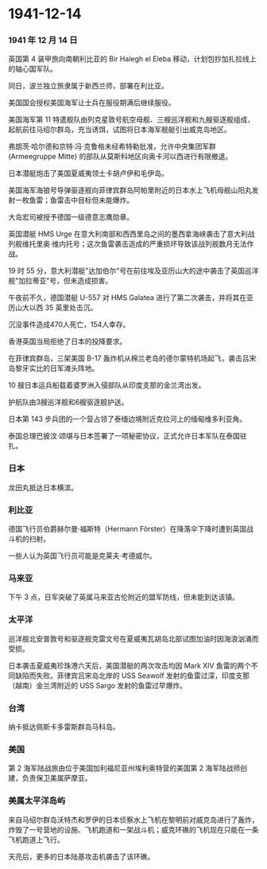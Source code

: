 # 1941-12-14

### 1941 年 12 月 14 日

英国第 4 装甲旅向南朝利比亚的 Bir Halegh el Eleba
移动，计划包抄加扎拉线上的轴心国军队。

同日，波兰独立旅隶属于新西兰师，部署在利比亚。

美国国会授权美国海军让士兵在服役期满后继续服役。

美国海军第 11
特遣舰队由列克星敦号航空母舰、三艘巡洋舰和九艘驱逐舰组成，起航前往马绍尔群岛，充当诱饵，试图将日本海军舰艇引出威克岛地区。

弗朗茨·哈尔德和京特·冯·克鲁格未经希特勒批准，允许中央集团军群
(Armeegruppe Mitte) 的部队从莫斯科地区向奥卡河以西进行有限撤退。

日本潜艇炮击了美国夏威夷领土卡胡卢伊和毛伊岛。

美国海军海狼号导弹驱逐舰向菲律宾群岛阿帕里附近的日本水上飞机母舰山阳丸发射一枚鱼雷；鱼雷击中目标但未能爆炸。

大岛宏司被授予德国一级德意志鹰勋章。

英国潜艇 HMS Urge
在意大利南部和西西里岛之间的墨西拿海峡袭击了意大利战列舰维托里奥·维内托号；这次鱼雷袭击造成的严重损坏导致该战列舰数月无法作战。

19 时 55
分，意大利潜艇"达加伯尔"号在前往埃及亚历山大的途中袭击了英国巡洋舰"加拉蒂亚"号，但未造成损害。

午夜前不久，德国潜艇 U-557 对 HMS Galatea
进行了第二次袭击，并将其在亚历山大以西 35 英里处击沉。

沉没事件造成470人死亡，154人幸存。

香港英国当局拒绝了日本的投降要求。

在菲律宾群岛，三架美国 B-17
轰炸机从棉兰老岛的德尔蒙特机场起飞，袭击吕宋岛黎牙实比的日军滩头阵地。

10 艘日本运兵船载着婆罗洲入侵部队从印度支那的金兰湾出发。

护航队由3艘巡洋舰和6艘驱逐舰护送。

日本第 143 步兵团的一个营占领了泰缅边境附近克拉河上的缅甸维多利亚角。

泰国总理巴披汶·颂堪与日本签署了一项秘密协议，正式允许日本军队在泰国驻扎。

### 日本

龙田丸抵达日本横滨。

### 利比亚

德国飞行员伯爵赫尔曼·福斯特（Hermann
Förster）在降落伞下降时遭到英国战斗机的扫射。

一些人认为英国飞行员可能是克莱夫·考德威尔。

### 马来亚

下午 3 点，日军突破了英属马来亚古伦附近的盟军防线，但未能到达该镇。

### 太平洋

巡洋舰北安普敦号和驱逐舰克雷文号在夏威夷瓦胡岛北部试图加油时因海浪汹涌而受损。

日本袭击夏威夷珍珠港六天后，美国潜艇的两次攻击均因 Mark XIV
鱼雷的两个不同缺陷而失败。菲律宾吕宋岛北岸的 USS Seawolf
发射的鱼雷过深，印度支那（越南）金兰湾附近的 USS Sargo
发射的鱼雷过早爆炸。

### 台湾

纳卡抵达佩斯卡多雷斯群岛马科岛。

### 美国

第 2 海军陆战旅由位于美国加利福尼亚州埃利奥特营的美国第 2
海军陆战师创建，负责保卫美属萨摩亚。

### 美属太平洋岛屿

来自马绍尔群岛沃特杰和罗伊的日本侦察水上飞机在黎明前对威克岛进行了轰炸，炸毁了一号营地的设施、飞机跑道和一架战斗机；威克环礁的飞机现在只能在一条飞机跑道上飞行。

天亮后，更多的日本陆基攻击机袭击了该环礁。